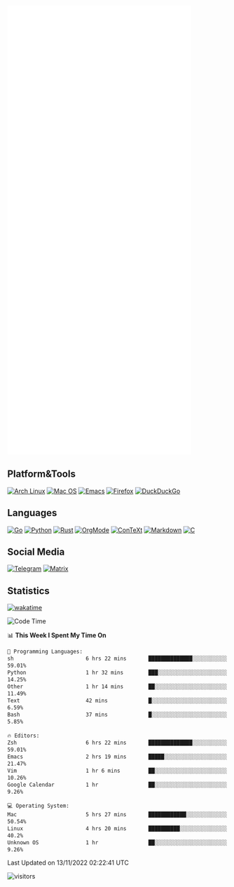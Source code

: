 ![Metrics](https://github.com/SteamedFish/SteamedFish/blob/master/github-metrics.svg)

## Platform&Tools

[![Arch Linux](https://img.shields.io/badge/ArchLinux-1793D1?logo=arch-linux&logoColor=fff&style=flat-square)](https://archlinux.org/)
[![Mac OS](https://img.shields.io/badge/MacOS-000000?style=flat-square&logo=macos&logoColor=F0F0F0)](https://www.apple.com/macos/)
[![Emacs](https://img.shields.io/badge/Emacs-%237F5AB6.svg?&style=flat-square&logo=gnu-emacs&logoColor=white)](https://www.gnu.org/software/emacs/)
[![Firefox](https://img.shields.io/badge/Firefox-FF7139?style=flat-square&logo=Firefox-Browser&logoColor=white)](https://firefox.com/)
[![DuckDuckGo](https://img.shields.io/badge/DuckDuckGo-DE5833?style=flat-square&logo=DuckDuckGo&logoColor=white)](https://duckduckgo.com/)

## Languages

[![Go](https://img.shields.io/badge/Golang-%2300ADD8.svg?style=flat-square&logo=go&logoColor=white)](https://golang.org/)
[![Python](https://img.shields.io/badge/Python-3670A0?style=flat-square&logo=python&logoColor=ffdd54)](https://www.python.org/)
[![Rust](https://img.shields.io/badge/Rust-%23000000.svg?style=flat-square&logo=rust&logoColor=white)](https://www.rust-lang.org/)
[![OrgMode](https://img.shields.io/badge/OrgMode-%23000000.svg?style=flat-square&logo=org&logoColor=white)](https://orgmode.org/)
[![ConTeXt](https://img.shields.io/badge/ConTeXt-%23008080.svg?style=flat-square&logo=latex&logoColor=white)](https://contextgarden.net/)
[![Markdown](https://img.shields.io/badge/MarkDown-%23000000.svg?style=flat-square&logo=markdown&logoColor=white)](https://daringfireball.net/projects/markdown/)
[![C](https://img.shields.io/badge/C-%2300599C.svg?style=flat-square&logo=c&logoColor=white)](https://www.iso.org/standard/74528.html)

## Social Media
[![Telegram](https://img.shields.io/badge/SteamedFish-2CA5E0?style=social&logo=telegram&logoColor=white)](https://t.me/SteamedFish)
[![Matrix](https://img.shields.io/badge/SteamedFish-2CA5E0?style=social&logo=matrix&logoColor=black)](https://matrix.to/#/@i:steamedfish.org)

## Statistics
[![wakatime](https://wakatime.com/badge/user/168280d6-fcf2-4b4f-ad3a-dc4612f35b38.svg)](https://wakatime.com/@168280d6-fcf2-4b4f-ad3a-dc4612f35b38)

<!--START_SECTION:waka-->
![Code Time](http://img.shields.io/badge/Code%20Time-2%2C128%20hrs%2027%20mins-blue)

📊 **This Week I Spent My Time On** 

```text
💬 Programming Languages: 
sh                       6 hrs 22 mins       ██████████████░░░░░░░░░░░   59.01% 
Python                   1 hr 32 mins        ███░░░░░░░░░░░░░░░░░░░░░░   14.25% 
Other                    1 hr 14 mins        ██░░░░░░░░░░░░░░░░░░░░░░░   11.49% 
Text                     42 mins             █░░░░░░░░░░░░░░░░░░░░░░░░   6.59% 
Bash                     37 mins             █░░░░░░░░░░░░░░░░░░░░░░░░   5.85%

🔥 Editors: 
Zsh                      6 hrs 22 mins       ██████████████░░░░░░░░░░░   59.01% 
Emacs                    2 hrs 19 mins       █████░░░░░░░░░░░░░░░░░░░░   21.47% 
Vim                      1 hr 6 mins         ██░░░░░░░░░░░░░░░░░░░░░░░   10.26% 
Google Calendar          1 hr                ██░░░░░░░░░░░░░░░░░░░░░░░   9.26%

💻 Operating System: 
Mac                      5 hrs 27 mins       ████████████░░░░░░░░░░░░░   50.54% 
Linux                    4 hrs 20 mins       ██████████░░░░░░░░░░░░░░░   40.2% 
Unknown OS               1 hr                ██░░░░░░░░░░░░░░░░░░░░░░░   9.26%

```


 Last Updated on 13/11/2022 02:22:41 UTC
<!--END_SECTION:waka-->

![visitors](https://visitor-badge.laobi.icu/badge?page_id=SteamedFish.SteamedFish)
